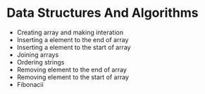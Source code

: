 # Data Structures And Algorithms
  * Creating array and making interation
  * Inserting a element to the end of array
  * Inserting a element to the start of array
  * Joining arrays
  * Ordering strings
  * Removing element to the end of array
  * Removing element to the start of array
  * Fibonacii